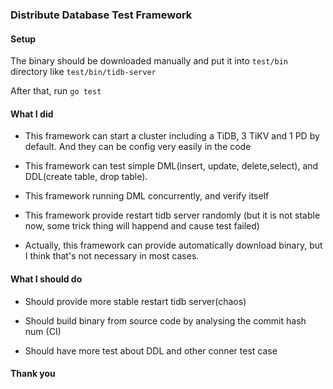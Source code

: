 ### Distribute Database Test Framework

#### Setup

The binary should be downloaded manually 
and put it into `test/bin` directory like
`test/bin/tidb-server`

After that, run `go test`

#### What I did

- This framework can start a cluster including
a TiDB, 3 TiKV and 1 PD by default. And they can
be config very easily in the code

- This framework can test simple DML(insert, update,
delete,select), and DDL(create table, drop table).

- This framework running DML concurrently, and verify itself

- This framework provide restart tidb server randomly
(but it is not stable now, some trick thing will happend and cause test failed)

- Actually, this framework can provide automatically download
binary, but I think that's not necessary in most cases.

#### What I should do

- Should provide more stable restart tidb server(chaos)
 
- Should build binary from source code by analysing the commit hash num (CI)

- Should have more test about DDL and other conner test case

#### Thank you